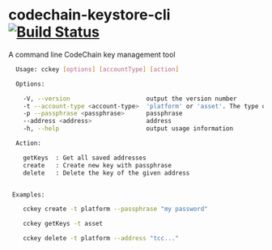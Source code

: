 codechain-keystore-cli [![Build Status](https://travis-ci.org/CodeChain-io/codechain-keystore-cli.svg?branch=master)](https://travis-ci.org/CodeChain-io/codechain-keystore-cli)
=========================

A command line CodeChain key management tool

```sh
  Usage: cckey [options] [accountType] [action]

  Options:

    -V, --version                     output the version number
    -t --account-type <account-type>  'platform' or 'asset'. The type of the key
    -p --passphrase <passphrase>      passphrase
    --address <address>               address
    -h, --help                        output usage information

  Action:

    getKeys  : Get all saved addresses
    create   : Create new key with passphrase
    delete   : Delete the key of the given address


 Examples:

    cckey create -t platform --passphrase "my password"

    cckey getKeys -t asset

    cckey delete -t platform --address "tcc..."

```

